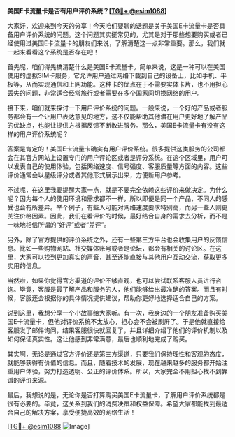 **美国E卡流量卡是否有用户评价系统？[[TG💪+ @esim1088](https://t.me/s/esim1088)]**

大家好，欢迎来到今天的分享！今天咱们要聊的话题是关于美国E卡流量卡是否具备用户评价系统的问题。这个问题其实挺常见的，尤其是对于那些想要购买或者已经使用过美国E卡流量卡的朋友们来说，了解清楚这一点非常重要。那么，我们就一起来看看这个系统是否存在吧！

首先呢，咱们得先搞清楚什么是美国E卡流量卡。简单来说，这是一种可以在美国使用的虚拟SIM卡服务，它允许用户通过网络下载到自己的设备上，比如手机、平板等，从而实现通信和上网功能。这种卡的优点在于不需要实体卡片，也不用担心丢失的问题，非常适合经常旅行或者需要在多个国家间切换网络的用户。

接下来，咱们就来探讨一下用户评价系统的问题。一般来说，一个好的产品或者服务都会有一个让用户表达意见的地方，这不仅能帮助其他潜在用户更好地了解产品的优缺点，也能让提供方根据反馈不断改进服务。那么，美国E卡流量卡有没有这样的用户评价系统呢？

答案是肯定的！美国E卡流量卡确实有用户评价系统。很多提供这类服务的公司都会在其官方网站上设置专门的用户评论区或者是评分系统。在这个区域里，用户可以发表自己的使用体验，包括网络速度、信号强度、客服质量等方面的内容。这些评价通常会以星级评分或者其他形式展示出来，方便新用户参考。

不过呢，在这里我要提醒大家一点，就是不要完全依赖这些评价来做决定。为什么呢？因为每个人的使用环境和需求都不一样，所以即便是同一个产品，不同人的感受也会有所差异。举个例子，有些人可能对网络速度要求特别高，而另一些人则更关注价格因素。因此，我们在看评价的时候，最好结合自身的需求去分析，而不是一味地相信所谓的“好评”或者“差评”。

另外，除了官方提供的评价系统之外，还有一些第三方平台也会收集用户的反馈信息。比如一些购物网站、社交媒体账号或者是论坛，都会有相关的讨论区。在这里，大家可以找到更加真实的声音，甚至还能直接与其他用户互动交流，获取更多实用的信息。

当然啦，如果你觉得官方渠道的评价不够直观，也可以尝试联系客服人员进行咨询。毕竟，客服是最了解产品和服务的人，他们能够给出最准确的答案。而且有时候，客服还会根据你的具体情况提供建议，帮助你更好地选择适合自己的方案。

说到这里，我想分享一个小故事给大家听。有一次，我身边的一个朋友准备购买美国E卡流量卡，但他对评价系统不太放心，担心会不会被刷屏了。于是他就直接给客服发了邮件询问，结果客服很快就回复了，并且详细介绍了他们的评价机制以及如何保证真实性。这让他感到非常满意，最后也顺利地完成了购买。

其实啊，无论是通过官方评价还是第三方渠道，只要我们保持理性和客观的态度，就能够获得有价值的信息。而且，随着技术的发展，现在越来越多的服务都开始注重用户体验，努力打造透明、公正的评价体系。所以，大家完全不用担心找不到靠谱的评价来源。

最后，我想说的是，无论你是否打算购买美国E卡流量卡，了解用户评价系统都是很有必要的。毕竟，这关系到我们的消费决策和权益保障。希望大家都能找到最适合自己的解决方案，享受便捷高效的网络生活！

[[TG💪+ @esim1088](https://t.me/s/esim1088) ![Image](https://i.postimg.cc/4NQfJmqS/Snipaste-2025-05-13-00-14-12.png)]
